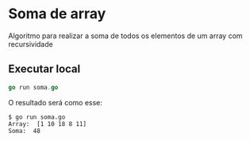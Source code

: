 # Soma de array
Algoritmo para realizar a soma de todos os elementos de um array com recursividade

## Executar local

```go
go run soma.go
```
O resultado será como esse:

```
$ go run soma.go 
Array:  [1 10 18 8 11]
Soma:  48
```